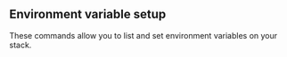 <!-- usedin: [ _legacy_docker/Toolbelt] - post: -->


## Environment variable setup

These commands allow you to list and set environment variables on your stack.

